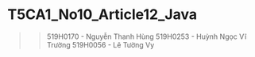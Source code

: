 # T5CA1_No10_Article12_Java
>> 519H0170 - Nguyễn Thanh Hùng
>> 519H0253 - Huỳnh Ngọc Vĩ Trường
>> 519H0056 - Lê Tường Vy
